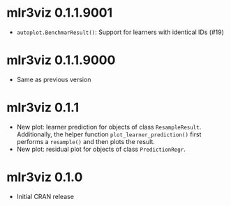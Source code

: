 # mlr3viz 0.1.1.9001

- `autoplot.BenchmarResult()`: Support for learners with identical IDs (#19)

# mlr3viz 0.1.1.9000

- Same as previous version

# mlr3viz 0.1.1

- New plot: learner prediction for objects of class `ResampleResult`.
  Additionally, the helper function `plot_learner_prediction()` first performs a
  `resample()` and then plots the result.
- New plot: residual plot for objects of class `PredictionRegr`.

# mlr3viz 0.1.0

- Initial CRAN release
